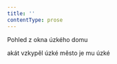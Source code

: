 ```yaml
---
title: ''
contentType: prose
---
```


Pohled z okna úzkého domu

akát vzkypěl úzké město je mu úzké
